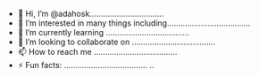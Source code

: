 - 👋 Hi, I’m @adahosk.................................
- 👀 I’m interested in many things including.....................................
- 🌱 I’m currently learning .....................................
- 💞️ I’m looking to collaborate on .....................................
- 📫 How to reach me .....................................
- ⚡ Fun facts: .....................................
..
<!---
adahosk/adahosk is a ✨ special ✨ repository because its `README.md` (this file) appears on your GitHub profile.
You can click the Preview link to take a look at your changes.
--->
